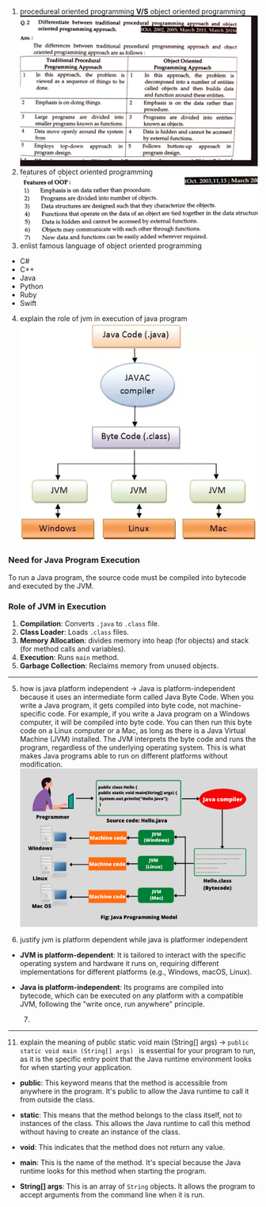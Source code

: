 1. procedureal oriented programming  **V/S**  object oriented programming 
![image](.attachments/a0378cbf5675896eaa6f6d5452bfc6119aa863c5.jpg)
2. features of object oriented programming
   ![image](.attachments/398fb22adf1de1d4f45af0737bbcae28f7412c74.jpg)
3. enlist famous language of object oriented programming
- C#
- C++
- Java
- Python
- Ruby
- Swift

4. explain the role of jvm in execution of java program
![image](.attachments/6cf738d2763dc73222dfe6346825572d68e11268.webp)


### Need for Java Program Execution

To run a Java program, the source code must be compiled into bytecode and executed by the JVM.

### Role of JVM in Execution

1. **Compilation**: Converts `.java` to `.class` file.
2. **Class Loader**: Loads `.class` files.
3. **Memory Allocation**: divides memory into  heap (for objects) and stack (for method calls and variables).
4. **Execution**: Runs `main` method.
5. **Garbage Collection**: Reclaims memory from unused objects.
***

5. how is java platform independent 
-> Java is platform-independent because it uses an intermediate form called Java Byte Code. When you write a Java program, it gets compiled into byte code, not machine-specific code. For example, if you write a Java program on a Windows computer, it will be compiled into byte code. You can then run this byte code on a Linux computer or a Mac, as long as there is a Java Virtual Machine (JVM) installed. The JVM interprets the byte code and runs the program, regardless of the underlying operating system. This is what makes Java programs able to run on different platforms without modification.
   ![image](.attachments/9c14f3fb4f7cd50225e2d3be517b9561aa9866bd.png)

6. justify jvm is platform dependent while java is platformer independent
- **JVM is platform-dependent**: It is tailored to interact with the specific operating system and hardware it runs on, requiring different implementations for different platforms (e.g., Windows, macOS, Linux).

- **Java is platform-independent**: Its programs are compiled into bytecode, which can be executed on any platform with a compatible JVM, following the "write once, run anywhere" principle.

  7.
***

11. explain the meaning of public  static void main (String[] args)
->
```public  static void main (String[] args) ```  is essential for your program to run, as it is the specific entry point that the Java runtime environment looks for when starting your application.

- **public**: This keyword means that the method is accessible from anywhere in the program. It's public to allow the Java runtime to call it from outside the class.
  
- **static**: This means that the method belongs to the class itself, not to instances of the class. This allows the Java runtime to call this method without having to create an instance of the class.

- **void**: This indicates that the method does not return any value.

- **main**: This is the name of the method. It's special because the Java runtime looks for this method when starting the program.

- **String[] args**: This is an array of `String` objects. It allows the program to accept arguments from the command line when it is run.

